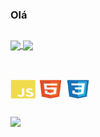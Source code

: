 ### Olá

##

<a href="https://github.com/Batistas/github-readme-stats">
  <img height=200 align="center" src="https://github-readme-stats.vercel.app/api?username=Batistas" />
</a>
<a href="https://github.com/Batistas/convoychat">
  <img height=200 align="center" src="https://github-readme-stats.vercel.app/api/top-langs?username=Batistas&layout=compact&langs_count=8&card_width=320" />
</a>

##

<div style="display: inline_block"><br>
  <img align="center" alt="Iara-Js" height="30" width="40" src="https://raw.githubusercontent.com/devicons/devicon/master/icons/javascript/javascript-plain.svg">
  <img align="center" alt="Iara-HTML" height="30" width="40" src="https://raw.githubusercontent.com/devicons/devicon/master/icons/html5/html5-original.svg">
  <img align="center" alt="Iara-CSS" height="30" width="40" src="https://raw.githubusercontent.com/devicons/devicon/master/icons/css3/css3-original.svg">
  
</div>

##

<div> 
  <a href="www.linkedin.com/in/iara-batista-b411a7300" target="_blank"><img src="https://img.shields.io/badge/-LinkedIn-%230077B5?style=for-the-badge&logo=linkedin&logoColor=white" target="_blank"></a> 
  
</div>
